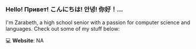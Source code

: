 ### Hello! Привет! こんにちは! 안녕! 你好！...

I'm Zarabeth, a high school senior with a passion for computer science and languages. Check out some of my stuff below:

💻 **Website**: NA
